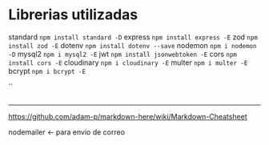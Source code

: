 # Librerias utilizadas
standard
    `npm install standard -D`
express
    `npm install express -E`
zod
    `npm install zod -E`
dotenv
    `npm install dotenv --save`
nodemon
    `npm i nodemon -D`
mysql2
    `npm i mysql2 -E`
jwt
    `npm install jsonwebtoken -E`
cors
    `npm install cors -E`
cloudinary
    `npm i cloudinary -E`
multer
    `npm i multer -E`
bcrypt
    `npm i bcrypt -E`


``
```bash

```
---



https://github.com/adam-p/markdown-here/wiki/Markdown-Cheatsheet

nodemailer <- para envio de correo
